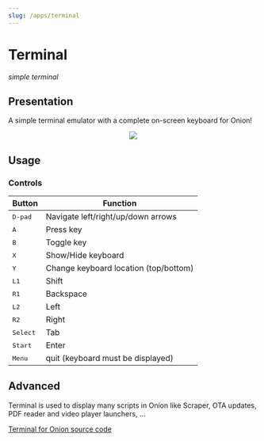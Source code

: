 ```yaml
---
slug: /apps/terminal
---
```


# Terminal

*simple terminal*

## Presentation

A simple terminal emulator with a complete on-screen keyboard for Onion!

<p align="center"><img src={require('./assets/terminal.png').default} style={{width: 320}} /></p>


## Usage

### Controls

| Button | Function                                          |
| ------ | -------------------                               |
| <kbd>D-pad</kbd>  | Navigate left/right/up/down arrows     |
| <kbd>A</kbd>      | Press key                              |
| <kbd>B</kbd>      | Toggle key                             |
| <kbd>X</kbd>      | Show/Hide keyboard                     |
| <kbd>Y</kbd>      | Change keyboard location (top/bottom)  |
| <kbd>L1</kbd>     | Shift                                  |
| <kbd>R1</kbd>     | Backspace                              |
| <kbd>L2</kbd>     | Left                                   |
| <kbd>R2</kbd>     | Right                                  |
| <kbd>Select</kbd> | Tab                                    |
| <kbd>Start</kbd>  | Enter                                  |
| <kbd>Menu</kbd>   | quit (keyboard must be displayed)      |

## Advanced

Terminal is used to display many scripts in Onion like Scraper, OTA updates, PDF reader and video player launchers, ...

[Terminal for Onion source code](https://github.com/OnionUI/app-Terminal)

